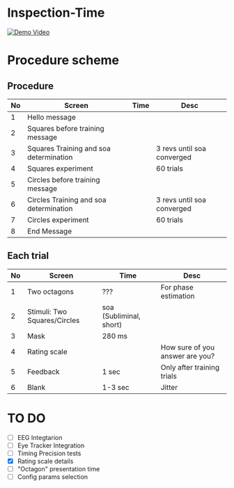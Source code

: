 # Inspection-Time

[![Demo Video](https://img.youtube.com/vi/C44MOs_Y-XE/0.jpg)](https://www.youtube.com/watch?v=C44MOs_Y-XE)

# Procedure scheme

## Procedure


| No  | Screen  | Time  | Desc  |
|---|---|---|---|
| 1  | Hello message  |   |  |
| 2  | Squares before training message  |  |   |
|  3 | Squares Training and soa determination  |  | 3 revs until soa converged  |
|  4 | Squares experiment  |   | 60 trials  |
|  5 | Circles before training message  |   |   |
|  6 | Circles Training and soa determination  |  | 3 revs until soa converged  |
|  7 | Circles experiment  |   | 60 trials  |
|  8 | End Message  |   |   |


## Each trial

| No  | Screen  | Time  | Desc  |
|---|---|---|---|
| 1  | Two octagons  | ???  | For phase estimation  |
| 2  | Stimuli: Two Squares/Circles  | soa (Subliminal, short)  |   |
|  3 | Mask  | 280 ms  |   |
|  4 | Rating scale  |   | How sure of you answer are you?  |
|  5 | Feedback  | 1 sec  | Only after training trials  |
|  6 | Blank  | 1-3 sec   | Jitter  |



# TO DO
- [ ] EEG Integtarion
- [ ] Eye Tracker Integration
- [ ] Timing Precision tests
- [x] Rating scale details
- [ ] "Octagon" presentation time
- [ ] Config params selection